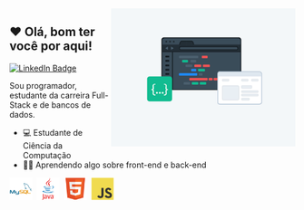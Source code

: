 <img src = "coding.gif" width = "325px" align = "right">

## ❤ Olá, bom ter você por aqui!
  <div id="badges">
  <a href = "https://github.com/GusGul">
    <img src="https://img.shields.io/badge/LinkedIn-blue?style=for-the-badge&logo=linkedin&logoColor=white" alt="LinkedIn Badge"/>
  </a>
</div>

Sou programador, estudante da carreira Full-Stack e de bancos de dados.

- 💻 Estudante de Ciência da Computação
- 👩‍💻 Aprendendo algo sobre front-end e back-end

<div>
  <img src="https://github.com/devicons/devicon/blob/master/icons/mysql/mysql-original-wordmark.svg" tittle="MySQL" alt="MySQL" width="40" height="40"/>&nbsp;
  <img src="https://github.com/devicons/devicon/blob/master/icons/java/java-original-wordmark.svg" title="Java" alt="Java" width="40" height="40"/>&nbsp;
  <img src="https://github.com/devicons/devicon/blob/master/icons/html5/html5-original.svg" title="HTML5" alt="HTML" width="40" height="40"/>&nbsp;
  <img src="https://github.com/devicons/devicon/blob/master/icons/javascript/javascript-original.svg" title="JavaScript" alt="JavaScript" width="40" height="40"/>&nbsp;
</div>
